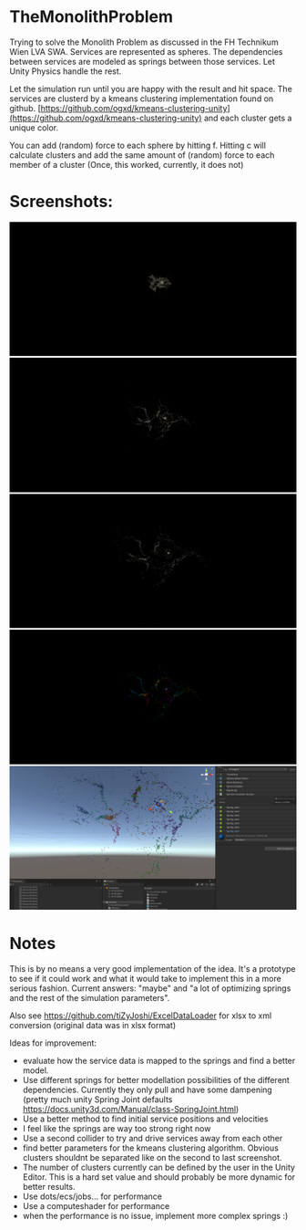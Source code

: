 # TheMonolithProblem

Trying to solve the Monolith Problem as discussed in the FH Technikum Wien LVA SWA.
Services are represented as spheres. The dependencies between services are modeled as springs between those services. Let Unity Physics handle the rest.

Let the simulation run until you are happy with the result and hit space.
The services are clusterd by a kmeans clustering implementation found on github.
[https://github.com/ogxd/kmeans-clustering-unity](https://github.com/ogxd/kmeans-clustering-unity) 
and each cluster gets a unique color.

You can add (random) force to each sphere by hitting f. 
Hitting c will calculate clusters and add the same amount of (random) force to each member of a cluster
(Once, this worked, currently, it does not)

# Screenshots:

![alt text](https://github.com/tiZyJoshi/TheMonolithProblem/blob/main/Screenshots/Screenshot%202020-12-01%20225332.png "")
![alt text](https://github.com/tiZyJoshi/TheMonolithProblem/blob/main/Screenshots/Screenshot%202020-12-01%20225414.png "")
![alt text](https://github.com/tiZyJoshi/TheMonolithProblem/blob/main/Screenshots/Screenshot%202020-12-01%20225437.png "")
![alt text](https://github.com/tiZyJoshi/TheMonolithProblem/blob/main/Screenshots/Screenshot%202020-12-01%20230639.png "")
![alt text](https://github.com/tiZyJoshi/TheMonolithProblem/blob/main/Screenshots/Screenshot%202020-12-01%20231248.png "")

# Notes

This is by no means a very good implementation of the idea. It's a prototype to see if it could work and what it would take to implement this in a more serious fashion.
Current answers: "maybe" and "a lot of optimizing springs and the rest of the simulation parameters".

Also see https://github.com/tiZyJoshi/ExcelDataLoader for xlsx to xml conversion (original data was in xlsx format)

Ideas for improvement:
+ evaluate how the service data is mapped to the springs and find a better model.
+ Use different springs for better modellation possibilities of the different dependencies. Currently they only pull and have some dampening (pretty much unity Spring Joint defaults https://docs.unity3d.com/Manual/class-SpringJoint.html)
+ Use a better method to find initial service positions and velocities
+ I feel like the springs are way too strong right now
+ Use a second collider to try and drive services away from each other
+ find better parameters for the kmeans clustering algorithm. Obvious clusters shouldnt be separated like on the second to last screenshot. 
+ The number of clusters currently can be defined by the user in the Unity Editor. This is a hard set value and should probably be more dynamic for better results.
+ Use dots/ecs/jobs... for performance
+ Use a computeshader for performance
+ when the performance is no issue, implement more complex springs :)
